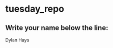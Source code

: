 # tuesday_repo

Write your name below the line:
--------------------------------------------------------

Dylan Hays
